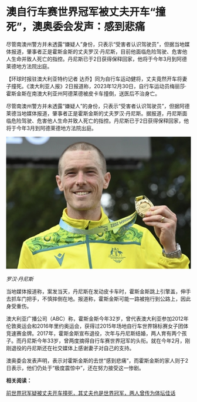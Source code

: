 # 澳自行车赛世界冠军被丈夫开车“撞死”，澳奥委会发声：感到悲痛

尽管南澳州警方并未透露“嫌疑人”身份，只表示“受害者认识驾驶员”，但据当地媒体报道，肇事者正是霍斯金斯的丈夫罗汉·丹尼斯，目前他面临危险驾驶、危害他人生命并致人死亡的指控。丹尼斯已于2日获得保释回家，他将于今年3月到阿德莱德地方法院出庭。

【环球时报驻澳大利亚特约记者
达乔】同为自行车运动健将，丈夫竟然开车将妻子撞死。《澳大利亚人报》2日报道称，2023年12月30日，自行车运动员梅丽莎·霍斯金斯在南澳大利亚州阿德莱德被皮卡车撞倒，送医后不治身亡。

尽管南澳州警方并未透露“嫌疑人”的身份，只表示“受害者认识驾驶员”，但据阿德莱德当地媒体报道，肇事者正是霍斯金斯的丈夫罗汉·丹尼斯。据报道，丹尼斯面临危险驾驶、危害他人生命并致人死亡的指控。丹尼斯已于2日获得保释回家，他将于今年3月到阿德莱德地方法院出庭。

![9ba12e4757a320623a10a9847f71d231.jpg](https://raw.githubusercontent.com/qqhsx/qqnews_image/main/2024/01/03/澳自行车赛世界冠军被丈夫开车“撞死”，澳奥委会发声：感到悲痛/9ba12e4757a320623a10a9847f71d231.jpg)

_罗汉·丹尼斯_

当地媒体报道称，案发当天，丹尼斯在发动皮卡车时，霍斯金斯跳上引擎盖，伸手去抓车门把手，不慎摔倒在地。报道称，霍斯金斯可能一路被拖行到公路上，因此身受重伤。

澳大利亚广播公司（ABC）称，霍斯金斯今年32岁，曾代表澳大利亚参加2012年伦敦奥运会和2016年里约奥运会，获得过2015年场地自行车世界锦标赛女子团体竞速赛金牌。2017年，霍斯金斯宣布退役，次年与丹尼斯结婚，两人育有两个孩子。而丹尼斯今年33岁，曾两度摘得自行车赛世界冠军的头衔。就在今年2月，刚刚退役的丹尼斯还在社交媒体上感谢妻子对自己的支持。

澳奥委会发表声明，表示对霍斯金斯的去世“感到悲痛”，而霍斯金斯的家人则于2日表示，他们仍处于“极度震惊中”，还在努力接受这一惨剧。

**相关阅读：**

[前世界冠军疑被丈夫开车撞死，其丈夫也是世界冠军，两人曾传为体坛佳话
](https://news.qq.com/rain/a/20240102A03K4300)

